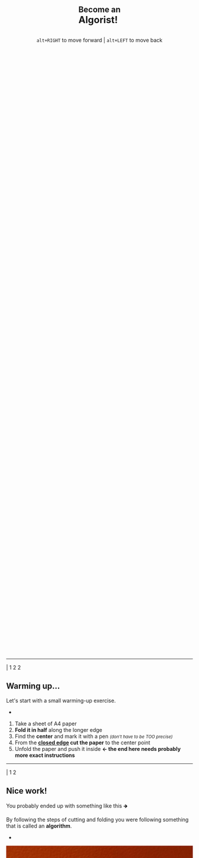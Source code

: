 <div style="display:flex; flex-direction:column; justify-content: center; align-items: center; height: 85vh;">
  <h2>
    Become an<br>
    <big>Algorist!</big>
  </h2>

<code>alt+RIGHT</code> to move forward | <code>alt+LEFT</code> to move back

</div>

---

| 1 2 2

## Warming up...

Let's start with a small warming-up exercise.

-

1. Take a sheet of A4 paper
2. **Fold it in half** along the longer edge
3. Find the **center** and mark it with a pen <small>*(don't have to be TOO precise)*</small>
4. From the **<u>closed edge</u> cut the paper** to the center point
5. Unfold the paper and push it inside **<- the end here needs probably more exact instructions**

---

| 1 2

## Nice work!

You probably ended up with something like this 🡺

By following the steps of cutting and folding you were following something that is called an **algorithm**.

-

![Origami result](./images/origami-output.jpg "Origami result")

---

<div class="slide-centered">

  <div>

  so...

  # **An Algorithm**
  #### is a __set of steps__ needed for __solving a problem__.
  
  </div>
</div>

---

| 1 1 2 2

## We solve algorithms every day

...probably without even noticing.

These are often called **everyday algorithms**. Let's take a look at some examples. 🡺

Maybe the most common example of an everyday algorithm is **cooking**.

-

![Cooking](./images/everyday-recipe.jpg "Cooking")

*You have to follow certain steps (recipe) to make a delicious meal.*


---

## More examples of everyday algorithms

-

#### Folding a t-shirt 

![T-shirt folding](./images/everyday-tshirt.jpg "T-shirt folding")

*There are more than one methods to fold a t-shirt. Every method is a "different algorithm" of t-shirt folding.*

-

#### Building a brick wall 

![Brick wall](./images/everyday-wall.jpg "Brick wall")

*Building a stable brick wall is based on an algorithm too: you have to put the bricks so that every other row of bricks is shifted by half compared to previous one.*

---

| 1 2 2

The brick wall was quite a simple example of an algorithm. It doesn't require too much of analysis to make one. 

More complex algorithms may require a lot of computing power - so much that normally people can not manage it just by themself.

-

## Computer generated algorithms

This is where the computers come to the picture - in the past years a lot of designers, artists and architects have been using computers and complex algorithms to create stunning work.

#### Again, let's take a look at some examples

---

| 1 1 2

![Example 1](./images/candy-hansmeyer.jpg "Example 1")

-

#### Grotto set design by **Michael Hansmeyer**

Grotto set design for Mozart's opera Zauberflöte, directed by Romoeo Castellucci

---

| 1 1 2

![Example 1](./images/candy-dezeen.jpg "Example 1")

-

#### A table by **Stefan Bassing**

Designer Stefan Bassing has used digital modelling to create a pair of tables, made from repetitive elements to simplify the production process.

---

| 1 1 2

![Example 2](./images/candy-maclachlan.jpg "Example 2")

-

#### 'Entangle' Wall Tiles by **Lynne MacLachlan**

'Entangle' is a 3D printed wall tilling system, taking inspiration from mathematical tiling principles and quantum mechanics.

---

| 1 1 2

![Example 2](./images/candy-sandspline.jpg "Example 2")

-

#### 'Sand Spline' - generative art by **Anders Hoff**

The idea is based on the concept of mathematical B-splines. 

---

| 1 1 2

![Example 3](./images/candy-softkill.jpg "Example 3")

-

#### ProtoHouse by **SoftKill**

Softkill Design has recently completed ProtoHouse, a prototype for the first 3D printed house, that has the same structure than human bones. 

---

These were examples of world famous innovative creators. You may think, that probably they use some billion-dollar supercomputers plus  dark powers to make such stuff. 

Let us demonstrate, that **even quite simple systems can create quite interesting results.**

### But...

---

### ...but first we have to understand the very basics of how computer algorithms work: 

1. **INPUT:** you "feed" some parameters (variables) or data to your algorithm
2. **PROCESSING:** algorithm does the computing
3. **OUTPUT:** you get a result

#### Let's try this with a couple of small interactive simulations on next slides

---

| 1 2 2
| 3 3 3

#### Some lines

-

<small>Just move the sliders and see what happens. Nothing too special here - our algorithm creates a bunch of small lines that change when parameters change. Parameters change when you move the sliders. That's it.</small>
-

<div>
<f-slider-data :sliders="[
    { title: 'step', from: 0.1, to: 2, value: 0.7, float: true },
    { title: 'width', from: -1, to: 1, value: 0.02, float: true },
  ]" class="layout-hack">
  <f-scene slot-scope="sdata" width="600" height="500">
    <f-repeat-grid :step="sdata.value[0]">
      <f-group slot-scope="rdata">
          <f-line
            :points="[
              { x: 0, y: 0 },
              { x: sdata.value[1], y: 0 },
            ]" 
            :stroke-width="3" 
          />
      </f-group>
    </f-repeat-grid>
  </f-scene>
</f-slider-data>
</div>

---


| 1 2 2
| 3 3 3

#### Let's add rotation

-

<small>Ok, now you have three sliders - we added **rotation**. Play with them and see if you can create any interesting output. </small>

-

<div>
<f-slider-data :sliders="[
    { title: 'step', from: 0.1, to: 2, value: 0.5, float: true },
    { title: 'width', from: -3, to: 3, value: 0, float: true },
    { title: 'rotation', from: -180, to: 180, value: 0.1, float: true },
  ]" class="layout-hack">
  <f-scene slot-scope="sdataR" width="600" height="500">
    <f-repeat-grid :step="sdataR.value[0]">
      <f-group slot-scope="rdataR" :rotation="{z: sdataR.value[2] }">
          <f-line
            :points="[
              { x: 0, y: 0 },
              { x: sdataR.value[1], y: 0 },
            ]" 
            :stroke-width="3" 
          />
      </f-group>
    </f-repeat-grid>
  </f-scene>
</f-slider-data>
</div>

---

| 1 2 2
| 3 3 3

#### Squares

-

<small>Simple lines can get boring quite fast. Let's explore a few more complex shapes. Now we play with a square. Squares can get pretty cool if you 4add some rotation to them. Try it out!</small>

-

<div>
<f-slider-data :sliders="[
    { title: 'step', from: 0.1, to: 2, value: 0.5, float: true },
    { title: 'size', from: -3, to: 3, value: 1, float: true },
    { title: 'rotation', from: -180, to: 180, value:0, float: true },
  ]" class="layout-hack">
  <f-scene slot-scope="sdataB" width="600" height="500">
    <f-repeat-grid :step="sdataB.value[0]">
      <f-group slot-scope="rdataB" :rotation="{z: sdataB.value[2] }">
          <f-box
            :stroke-width="1" 
            :width = "sdataB.value[1]"
            :height = "sdataB.value[1]"
          />
      </f-group>
    </f-repeat-grid>
  </f-scene>
</f-slider-data>
</div>

---

| 1 2 2
| 3 3 3

#### Circles

-

<small>Circles are just CRAZY! Remember - all we are doing here is to repeat one simple circle and adjusting its radius, but the visual output can get very complex and interenting.</small>

-

<div>
<f-slider-data :sliders="[
    { title: 'step', from: 0.1, to: 2, value: 1, float: true },
    { title: 'radius', from: 0, to: 3, value: 0.5, float: true },
  ]" class="layout-hack">
  <f-scene slot-scope="sdataC" width="600" height="500">
    <f-repeat-grid :step="sdataC.value[0]">
      <f-group slot-scope="rdataC">
          <f-circle
            :stroke-width="1" 
            :r = "sdataC.value[1]"
          />
      </f-group>
    </f-repeat-grid>
  </f-scene>
</f-slider-data>
</div>

<!-- ---

#### A polygon
<div>
<f-slider-data :sliders="[
    { title: 'step', from: 0.1, to: 2, value: 0.5, float: true },
    { title: 'rotation', from: -180, to: 180, value: 0, float: true },
    { title: 'radius', from: 0, to: 3, value: 1, float: true },
    { title: 'sides', from: 3, to: 8, value: 3, float: false },
    
  ]">
  <f-scene slot-scope="sdata" width="1000" height="500">
    <f-repeat-grid :step="sdata.value[0]">
      <f-group slot-scope="rdata">
          <f-regularpolygon
            :rotation="{ z: sdata.value[1] }"
            :count="sdata.value[3]"
            :stroke-width="1" 
            :r = "sdata.value[2]"
          />
      </f-group>
    </f-repeat-grid>
  </f-scene>
</f-slider-data>
</div> -->

---

| 1 2 2
| 3 3 3

#### Random

-

<small>One more fun thing to try - now we added some **randomness** to circle radius parameter. Now, whichever parameters changes, all the circles get new unequal radius. This slide is an exact copy of previous one, only randomness is added, but we get completely new output.</small>

-

<div>
<f-slider-data :sliders="[
    { title: 'step', from: 0.1, to: 2, value: 1, float: true },
    { title: 'radius', from: 0, to: 3, value: 0.5, float: true },
  ]" class="layout-hack">
  <f-scene slot-scope="sdataC" width="600" height="500">
    <f-repeat-grid :step="sdataC.value[0]">
      <f-group slot-scope="rdataC">
          <f-circle
            :stroke-width="1" 
            :r = "random(0, sdataC.value[1], true)"
          />
      </f-group>
    </f-repeat-grid>
  </f-scene>
</f-slider-data>
</div>

<!-- <div>
<f-slider-data :sliders="[
    { title: 'step', from: 0.1, to: 2, value: 0.5, float: true },
    { title: 'width', from: -3, to: 3, value: 0, float: true },
    { title: 'rotation', from: -180, to: 180, value: 0, float: true },
  ]" class="layout-hack">
  <f-scene slot-scope="sdataX" width="600" height="500">
    <f-repeat-grid :step="sdataX.value[0]">
      <f-group slot-scope="rdataX" :rotation="{z: random(0, sdataX.value[2], true) }">
          <f-line
            :points="[
              { x: 0, y: 0 },
              { x: sdataX.value[1], y: 0 },
            ]" 
            :stroke-width="3" 
          />
      </f-group>
    </f-repeat-grid>
  </f-scene>
</f-slider-data>
</div> -->

---

These were some very simple examples of what a basic repeating combined with some scaling and/or rotating can generate from black and white geometric objects. 

This is just a beginning, we didn't even touch other important properties like color, stroke width, transparency and so on. 

---

